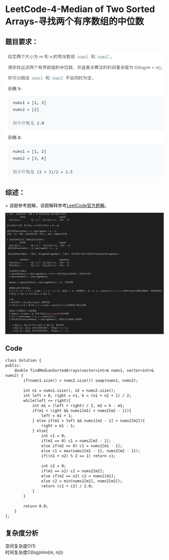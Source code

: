 # LeetCode-4-Median of Two Sorted Arrays-寻找两个有序数组的中位数

## 题目要求：
![avatar](https://github.com/JakeChanFangZiyuan20/MyLeetCode/blob/master/img/4.png)

## 综述：  
\+ 该题参考题解，该题解释参考[LeetCode官方题解](https://leetcode-cn.com/problems/median-of-two-sorted-arrays/solution/xun-zhao-liang-ge-you-xu-shu-zu-de-zhong-wei-shu-b/)。  

![avatar](https://github.com/JakeChanFangZiyuan20/MyLeetCode/blob/master/img/4-1.png)


## Code
```
class Solution {
public:
    double findMedianSortedArrays(vector<int>& nums1, vector<int>& nums2) {
        if(nums1.size() > nums2.size()) swap(nums1, nums2);

        int n1 = nums1.size(), n2 = nums2.size();
        int left = 0, right = n1, k = (n1 + n2 + 1) / 2;
        while(left <= right){
            int m1 = (left + right) / 2, m2 = k - m1;
            if(m1 < right && nums1[m1] < nums2[m2 - 1]){
                left = m1 + 1;
            } else if(m1 > left && nums1[m1 - 1] > nums2[m2]){
                right = m1 - 1;
            } else{
                int c1 = 0;
                if(m1 == 0) c1 = nums2[m2 - 1];
                else if(m2 == 0) c1 = nums1[m1 - 1];
                else c1 = max(nums1[m1 - 1], nums2[m2 - 1]);
                if((n1 + n2) % 2 == 1) return c1;

                int c2 = 0;
                if(m1 == n1) c2 = nums2[m2];
                else if(m2 == n2) c2 = nums1[m1];
                else c2 = min(nums1[m1], nums2[m2]);
                return (c1 + c2) / 2.0;
            }
        }

        return 0.0;
    }
};
```


## 复杂度分析
空间复杂度O(1)  
时间复杂度O(log(min(m, n)))

